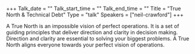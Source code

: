 +++
Talk_date = ""
Talk_start_time = ""
Talk_end_time = ""
Title = "True North & Technical Debt"
Type = "talk"
Speakers = ["neil-crawford"]
+++

A True North is an impossible vision of perfect operations. It is a set of guiding principles that deliver direction and clarity in decision making. Direction and clarity are essential to solving your biggest problems. A True North aligns everyone towards your perfect vision of operations.

